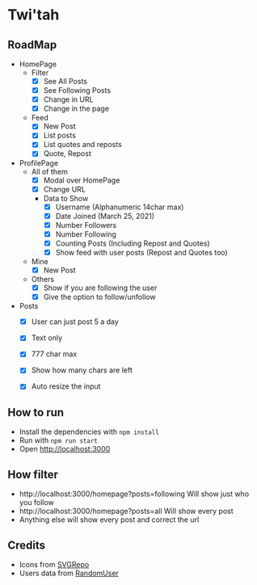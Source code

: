 # Twi'tah

## RoadMap
- HomePage
  - Filter
    - [x] See All Posts
    - [x] See Following Posts
    - [x] Change in URL
    - [x] Change in the page
  - Feed
    - [x] New Post
    - [x] List posts
    - [x] List quotes and reposts
    - [x] Quote, Repost
- ProfilePage
  - All of them
    - [x] Modal over HomePage
    - [x] Change URL
    - Data to Show
      - [x] Username (Alphanumeric 14char max)
      - [x] Date Joined (March 25, 2021)
      - [X] Number Followers
      - [x] Number Following
      - [x] Counting Posts (Including Repost and Quotes)
      - [x] Show feed with user posts (Repost and Quotes too)
  - Mine
    - [x] New Post
  - Others
    - [x] Show if you are following the user
    - [x] Give the option to follow/unfollow
- Posts
  - [x] User can just post 5 a day
  - [x] Text only
  - [x] 777 char max
  - [x] Show how many chars are left
  - [x] Auto resize the input


## How to run
- Install the dependencies with `npm install`
- Run with `npm run start`
- Open [http://localhost:3000](http://localhost:3000) 

## How filter
- http://localhost:3000/homepage?posts=following Will show just who you follow
- http://localhost:3000/homepage?posts=all Will show every post
- Anything else will show every post and correct the url

## Credits
- Icons from [SVGRepo](www.svgrepo.com/vectors)
- Users data from [RandomUser](randomuser.me)

<!--
## Coments
- On the homepage I tried to use SWR, but the data take too long to be received, So I changed it and used a simple fetch instead.
- I don't use twitter, so some concepts are really strange for me. The repply was really hard to understand
- The project has been coordinated with the idea, which users will use the project on mobile, so everything has been planned to run better on a phone. You can test it "simulating" a phone using the developer tools of the browser

## Plannig
- Questions
  - The replies will count on the daily limit of posts?
  - The limit will be increased?
  - The user will be able to reply to posts of people he don't follow?
  - The user will be able to reply to posts of people who don't follow him?
  - How will we call the first section of the user page, where we will show the quotes and reposts?
  - On the profile, the first tab will show posts, quotes, and reposts or just quotes and reposts since the replies will be shown with the replies on the "Post and Replies" tab?
  - Replies will count on the number of posts showed on the profile?
- Planning
  - Using the function who detects the length of the post, detect if a new post has a "@".
  - If found, change the postType flag to "4", because 1, 2 and 3 is already in use.
  - Using the number 4, the backend will understand that is a reply.
  - Also, will send to back-end what is mentioned using the @.
  - Now the back-end can return this info to front-end, so the next step is update the post component.
  - If a post is of type "4", the front would show what is preceded by the @ in bold to differentiate.
  - Now it's time to update the userpage
  - Ask for the backend two different endpoints, one which will show quotes and reposts (Q&R) and another to the original content (OC).
  - First, we will need to create the two tabs statically, one from Q&R and another from OC.
  - Applying the CSS estilize following the project scheme.
  - Start with the JS, create a function to handle the tab change, passing the tab name as params.
  - The JS function will change the 'active' class from one tab to another one.
  - Create two separate divs, one to accommodate the Q&R, and another one to accommodate the posts and replies.
  - The first div will be loaded with the page, and the second one just when the user change the tab.
  - Update the default function to get the posts data according to the tab the user chooses.
  - Update the map function on the original div for Q&R and create another on the new div for the OC.
  - Done!
  - 
  - This was made assuming the daily limit has not been increased and the backend update the info showing the correct number of posts

## Critique
- Improovments
  - Would adapt the project to reach the desktop users too;
  - Would do a better job with the colors and with the styles in general;
  - Would sync the posts created on userpage and homepage with each other;
  - Would improove UI/UX by seraching about and seeing more references than just Twitter.
  - Would make a better way to check the diary post limit
- Scaling
  - The first part to fail would be the daily limit. The users would give up the platform because of this.
  - The platform probably will be taken down because the great number of  simultaneous accesses
  - Would need to use a good database to store all the data and to be fast when some data are asked for
  - A lazy load would be necessary, maybe each 30 posts.
  - The chat option and comments would be nice to users interact with each other.
  - An option to block and report users would be necessary.
  - A tag system to separate the content by matter.
  - Would need to veridy offical accounts of famous people and public figures, enterprises and government too.
-->